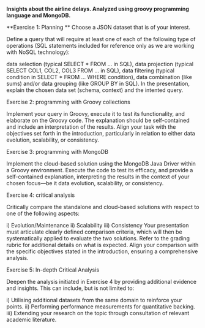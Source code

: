 **Insights about the airline delays. Analyzed using groovy programming language and MongoDB.**



**Exercise 1: Planning **
Choose a JSON dataset that is of your interest.  

Define a query that will require at least one of each of the following type of operations (SQL statements included for reference only as we are working with NoSQL technology):

data selection (typical SELECT * FROM ... in SQL),
data projection (typical SELECT COL1, COL2, COL3 FROM ... in SQL),
data filtering (typical condition in SELECT * FROM ... WHERE condition),
data combination (like sums) and/or data grouping (like GROUP BY in SQL).
In the presentation, explain the chosen data set (schema, context) and the intented query.

Exercise 2: programming with Groovy collections 

Implement your query in Groovy, execute it to test its functionality, and elaborate on the Groovy code. The explanation should be self-contained and include an interpretation of the results. Align your task with the objectives set forth in the introduction, particularly in relation to either data evolution, scalability, or consistency.

Exercise 3: programming with MongoDB 

Implement the cloud-based solution using the MongoDB Java Driver within a Groovy environment. Execute the code to test its efficacy, and provide a self-contained explanation, interpreting the results in the context of your chosen focus—be it data evolution, scalability, or consistency.

Exercise 4: critical analysis 

Critically compare the standalone and cloud-based solutions with respect to one of the following aspects:

i) Evolution/Maintenance
ii) Scalability
iii) Consistency
Your presentation must articulate clearly defined comparison criteria, which will then be systematically applied to evaluate the two solutions. Refer to the grading rubric for additional details on what is expected. Align your comparison with the specific objectives stated in the introduction, ensuring a comprehensive analysis.

Exercise 5: In-depth Critical Analysis 

Deepen the analysis initiated in Exercise 4 by providing additional evidence and insights. This can include, but is not limited to:

i) Utilising additional datasets from the same domain to reinforce your points.
ii) Performing performance measurements for quantitative backing.
iii) Extending your research on the topic through consultation of relevant academic literature.
